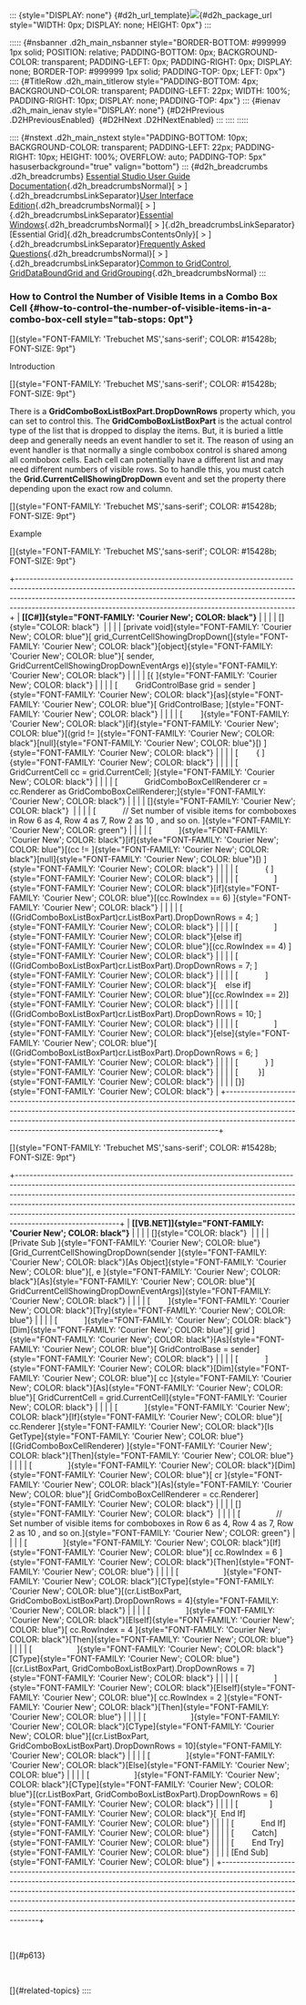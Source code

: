 ::: {style="DISPLAY: none"}
[](ms-xhelp:///?Id=d2h_url_template){#d2h_url_template}![](!package_url!){#d2h_package_url style="WIDTH: 0px; DISPLAY: none; HEIGHT: 0px"}
:::

::::: {#nsbanner .d2h_main_nsbanner style="BORDER-BOTTOM: #999999 1px solid; POSITION: relative; PADDING-BOTTOM: 0px; BACKGROUND-COLOR: transparent; PADDING-LEFT: 0px; PADDING-RIGHT: 0px; DISPLAY: none; BORDER-TOP: #999999 1px solid; PADDING-TOP: 0px; LEFT: 0px"}
:::: {#TitleRow .d2h_main_titlerow style="PADDING-BOTTOM: 4px; BACKGROUND-COLOR: transparent; PADDING-LEFT: 22px; WIDTH: 100%; PADDING-RIGHT: 10px; DISPLAY: none; PADDING-TOP: 4px"}
::: {#ienav .d2h_main_ienav style="DISPLAY: none"}
[](ms-xhelp:///?Id=7a624028-799a-4168-bb0f-e0035bb9a49b){#D2HPrevious .D2HPreviousEnabled}  [](ms-xhelp:///?Id=10d68c46-3ad3-46d3-ba5b-9e163a62a562){#D2HNext .D2HNextEnabled}
:::
::::
:::::

:::: {#nstext .d2h_main_nstext style="PADDING-BOTTOM: 10px; BACKGROUND-COLOR: transparent; PADDING-LEFT: 22px; PADDING-RIGHT: 10px; HEIGHT: 100%; OVERFLOW: auto; PADDING-TOP: 5px" hasuserbackground="true" valign="bottom"}
::: {#d2h_breadcrumbs .d2h_breadcrumbs}
[Essential Studio User Guide Documentation](ms-xhelp:///?Id=12457748-09e3-4d74-a240-8e049cedf030){.d2h_breadcrumbsNormal}[ \> ]{.d2h_breadcrumbsLinkSeparator}[User Interface Edition](ms-xhelp:///?Id=c29296b7-531c-413b-a0ec-488ca1f7f669){.d2h_breadcrumbsNormal}[ \> ]{.d2h_breadcrumbsLinkSeparator}[Essential Windows](ms-xhelp:///?Id=e60759d8-47a4-4570-9d7a-16a68d63f2ea){.d2h_breadcrumbsNormal}[ \> ]{.d2h_breadcrumbsLinkSeparator}[Essential Grid]{.d2h_breadcrumbsContentsOnly}[ \> ]{.d2h_breadcrumbsLinkSeparator}[Frequently Asked Questions](ms-xhelp:///?Id=28ff22ed-2523-4bf9-8f6c-4d94f7bcabcc){.d2h_breadcrumbsNormal}[ \> ]{.d2h_breadcrumbsLinkSeparator}[Common to GridControl, GridDataBoundGrid and GridGrouping](ms-xhelp:///?Id=d7132129-5014-47d6-9419-88a1e83d196a){.d2h_breadcrumbsNormal}
:::

### How to Control the Number of Visible Items in a Combo Box Cell {#how-to-control-the-number-of-visible-items-in-a-combo-box-cell style="tab-stops: 0pt"}

[]{style="FONT-FAMILY: 'Trebuchet MS','sans-serif'; COLOR: #15428b; FONT-SIZE: 9pt"} 

Introduction

[]{style="FONT-FAMILY: 'Trebuchet MS','sans-serif'; COLOR: #15428b; FONT-SIZE: 9pt"} 

There is a **GridComboBoxListBoxPart.DropDownRows** property which, you can set to control this. The **GridComboBoxListBoxPart** is the actual control type of the list that is dropped to display the items. But, it is buried a little deep and generally needs an event handler to set it. The reason of using an event handler is that normally a single combobox control is shared among all combobox cells. Each cell can potentially have a different list and may need different numbers of visible rows. So to handle this, you must catch the **Grid.CurrentCellShowingDropDown** event and set the property there depending upon the exact row and column.

[]{style="FONT-FAMILY: 'Trebuchet MS','sans-serif'; COLOR: #15428b; FONT-SIZE: 9pt"} 

Example

[]{style="FONT-FAMILY: 'Trebuchet MS','sans-serif'; COLOR: #15428b; FONT-SIZE: 9pt"} 

+----------------------------------------------------------------------------------------------------------------------------------------------------------------------------------------------------------------------------------------------------------------------------------------------------------------------+
| **[\[C#\]]{style="FONT-FAMILY: 'Courier New'; COLOR: black"}**                                                                                                                                                                                                                                                       |
|                                                                                                                                                                                                                                                                                                                      |
| []{style="COLOR: black"}                                                                                                                                                                                                                                                                                             |
|                                                                                                                                                                                                                                                                                                                      |
| [private void]{style="FONT-FAMILY: 'Courier New'; COLOR: blue"}[ grid_CurrentCellShowingDropDown(]{style="FONT-FAMILY: 'Courier New'; COLOR: black"}[object]{style="FONT-FAMILY: 'Courier New'; COLOR: blue"}[ sender, GridCurrentCellShowingDropDownEventArgs e)]{style="FONT-FAMILY: 'Courier New'; COLOR: black"} |
|                                                                                                                                                                                                                                                                                                                      |
| [{ ]{style="FONT-FAMILY: 'Courier New'; COLOR: black"}                                                                                                                                                                                                                                                               |
|                                                                                                                                                                                                                                                                                                                      |
| [        GridControlBase grid = sender ]{style="FONT-FAMILY: 'Courier New'; COLOR: black"}[as]{style="FONT-FAMILY: 'Courier New'; COLOR: blue"}[ GridControlBase; ]{style="FONT-FAMILY: 'Courier New'; COLOR: black"}                                                                                                |
|                                                                                                                                                                                                                                                                                                                      |
| [        ]{style="FONT-FAMILY: 'Courier New'; COLOR: black"}[if]{style="FONT-FAMILY: 'Courier New'; COLOR: blue"}[(grid != ]{style="FONT-FAMILY: 'Courier New'; COLOR: black"}[null]{style="FONT-FAMILY: 'Courier New'; COLOR: blue"}[) ]{style="FONT-FAMILY: 'Courier New'; COLOR: black"}                          |
|                                                                                                                                                                                                                                                                                                                      |
| [        { ]{style="FONT-FAMILY: 'Courier New'; COLOR: black"}                                                                                                                                                                                                                                                       |
|                                                                                                                                                                                                                                                                                                                      |
| [            GridCurrentCell cc = grid.CurrentCell; ]{style="FONT-FAMILY: 'Courier New'; COLOR: black"}                                                                                                                                                                                                              |
|                                                                                                                                                                                                                                                                                                                      |
| [            GridComboBoxCellRenderer cr = cc.Renderer as GridComboBoxCellRenderer;]{style="FONT-FAMILY: 'Courier New'; COLOR: black"}                                                                                                                                                                               |
|                                                                                                                                                                                                                                                                                                                      |
| []{style="FONT-FAMILY: 'Courier New'; COLOR: black"}                                                                                                                                                                                                                                                                 |
|                                                                                                                                                                                                                                                                                                                      |
| [            // Set number of visible items for comboboxes in Row 6 as 4, Row 4 as 7, Row 2 as 10 , and so on. ]{style="FONT-FAMILY: 'Courier New'; COLOR: green"}                                                                                                                                                   |
|                                                                                                                                                                                                                                                                                                                      |
| [            ]{style="FONT-FAMILY: 'Courier New'; COLOR: black"}[if]{style="FONT-FAMILY: 'Courier New'; COLOR: blue"}[(cc != ]{style="FONT-FAMILY: 'Courier New'; COLOR: black"}[null]{style="FONT-FAMILY: 'Courier New'; COLOR: blue"}[) ]{style="FONT-FAMILY: 'Courier New'; COLOR: black"}                        |
|                                                                                                                                                                                                                                                                                                                      |
| [            { ]{style="FONT-FAMILY: 'Courier New'; COLOR: black"}                                                                                                                                                                                                                                                   |
|                                                                                                                                                                                                                                                                                                                      |
| [                ]{style="FONT-FAMILY: 'Courier New'; COLOR: black"}[if]{style="FONT-FAMILY: 'Courier New'; COLOR: blue"}[(cc.RowIndex == 6) ]{style="FONT-FAMILY: 'Courier New'; COLOR: black"}                                                                                                                     |
|                                                                                                                                                                                                                                                                                                                      |
| [                     ((GridComboBoxListBoxPart)cr.ListBoxPart).DropDownRows = 4; ]{style="FONT-FAMILY: 'Courier New'; COLOR: black"}                                                                                                                                                                                |
|                                                                                                                                                                                                                                                                                                                      |
| [                ]{style="FONT-FAMILY: 'Courier New'; COLOR: black"}[else if]{style="FONT-FAMILY: 'Courier New'; COLOR: blue"}[(cc.RowIndex == 4) ]{style="FONT-FAMILY: 'Courier New'; COLOR: black"}                                                                                                                |
|                                                                                                                                                                                                                                                                                                                      |
| [                     ((GridComboBoxListBoxPart)cr.ListBoxPart).DropDownRows = 7; ]{style="FONT-FAMILY: 'Courier New'; COLOR: black"}                                                                                                                                                                                |
|                                                                                                                                                                                                                                                                                                                      |
| [            ]{style="FONT-FAMILY: 'Courier New'; COLOR: black"}[    else if]{style="FONT-FAMILY: 'Courier New'; COLOR: blue"}[(cc.RowIndex == 2)]{style="FONT-FAMILY: 'Courier New'; COLOR: black"}                                                                                                                 |
|                                                                                                                                                                                                                                                                                                                      |
| [                     ((GridComboBoxListBoxPart)cr.ListBoxPart).DropDownRows = 10; ]{style="FONT-FAMILY: 'Courier New'; COLOR: black"}                                                                                                                                                                               |
|                                                                                                                                                                                                                                                                                                                      |
| [                ]{style="FONT-FAMILY: 'Courier New'; COLOR: black"}[else]{style="FONT-FAMILY: 'Courier New'; COLOR: blue"}[ ((GridComboBoxListBoxPart)cr.ListBoxPart).DropDownRows = 6; ]{style="FONT-FAMILY: 'Courier New'; COLOR: black"}                                                                         |
|                                                                                                                                                                                                                                                                                                                      |
| [            } ]{style="FONT-FAMILY: 'Courier New'; COLOR: black"}                                                                                                                                                                                                                                                   |
|                                                                                                                                                                                                                                                                                                                      |
| [         }]{style="FONT-FAMILY: 'Courier New'; COLOR: black"}                                                                                                                                                                                                                                                       |
|                                                                                                                                                                                                                                                                                                                      |
| [}]{style="FONT-FAMILY: 'Courier New'; COLOR: black"}                                                                                                                                                                                                                                                                |
+----------------------------------------------------------------------------------------------------------------------------------------------------------------------------------------------------------------------------------------------------------------------------------------------------------------------+

[]{style="FONT-FAMILY: 'Trebuchet MS','sans-serif'; COLOR: #15428b; FONT-SIZE: 9pt"} 

+----------------------------------------------------------------------------------------------------------------------------------------------------------------------------------------------------------------------------------------------------------------------------------------------------------------------------------------------------------------------------------------------------------------------------------+
| **[\[VB.NET\]]{style="FONT-FAMILY: 'Courier New'; COLOR: black"}**                                                                                                                                                                                                                                                                                                                                                               |
|                                                                                                                                                                                                                                                                                                                                                                                                                                  |
| []{style="COLOR: black"}                                                                                                                                                                                                                                                                                                                                                                                                         |
|                                                                                                                                                                                                                                                                                                                                                                                                                                  |
| [Private Sub ]{style="FONT-FAMILY: 'Courier New'; COLOR: blue"}[Grid_CurrentCellShowingDropDown(sender ]{style="FONT-FAMILY: 'Courier New'; COLOR: black"}[As Object]{style="FONT-FAMILY: 'Courier New'; COLOR: blue"}[, e ]{style="FONT-FAMILY: 'Courier New'; COLOR: black"}[As]{style="FONT-FAMILY: 'Courier New'; COLOR: blue"}[ GridCurrentCellShowingDropDownEventArgs)]{style="FONT-FAMILY: 'Courier New'; COLOR: black"} |
|                                                                                                                                                                                                                                                                                                                                                                                                                                  |
| [        ]{style="FONT-FAMILY: 'Courier New'; COLOR: black"}[Try]{style="FONT-FAMILY: 'Courier New'; COLOR: blue"}                                                                                                                                                                                                                                                                                                               |
|                                                                                                                                                                                                                                                                                                                                                                                                                                  |
| [            ]{style="FONT-FAMILY: 'Courier New'; COLOR: black"}[Dim]{style="FONT-FAMILY: 'Courier New'; COLOR: blue"}[ grid ]{style="FONT-FAMILY: 'Courier New'; COLOR: black"}[As]{style="FONT-FAMILY: 'Courier New'; COLOR: blue"}[ GridControlBase = sender]{style="FONT-FAMILY: 'Courier New'; COLOR: black"}                                                                                                               |
|                                                                                                                                                                                                                                                                                                                                                                                                                                  |
| [            ]{style="FONT-FAMILY: 'Courier New'; COLOR: black"}[Dim]{style="FONT-FAMILY: 'Courier New'; COLOR: blue"}[ cc ]{style="FONT-FAMILY: 'Courier New'; COLOR: black"}[As]{style="FONT-FAMILY: 'Courier New'; COLOR: blue"}[ GridCurrentCell = grid.CurrentCell]{style="FONT-FAMILY: 'Courier New'; COLOR: black"}                                                                                                       |
|                                                                                                                                                                                                                                                                                                                                                                                                                                  |
| [            ]{style="FONT-FAMILY: 'Courier New'; COLOR: black"}[If]{style="FONT-FAMILY: 'Courier New'; COLOR: blue"}[ cc.Renderer ]{style="FONT-FAMILY: 'Courier New'; COLOR: black"}[Is GetType]{style="FONT-FAMILY: 'Courier New'; COLOR: blue"}[(GridComboBoxCellRenderer) ]{style="FONT-FAMILY: 'Courier New'; COLOR: black"}[Then]{style="FONT-FAMILY: 'Courier New'; COLOR: blue"}                                        |
|                                                                                                                                                                                                                                                                                                                                                                                                                                  |
| [                ]{style="FONT-FAMILY: 'Courier New'; COLOR: black"}[Dim]{style="FONT-FAMILY: 'Courier New'; COLOR: blue"}[ cr ]{style="FONT-FAMILY: 'Courier New'; COLOR: black"}[As]{style="FONT-FAMILY: 'Courier New'; COLOR: blue"}[ GridComboBoxCellRenderer = cc.Renderer]{style="FONT-FAMILY: 'Courier New'; COLOR: black"}                                                                                               |
|                                                                                                                                                                                                                                                                                                                                                                                                                                  |
| []{style="FONT-FAMILY: 'Courier New'; COLOR: black"}                                                                                                                                                                                                                                                                                                                                                                             |
|                                                                                                                                                                                                                                                                                                                                                                                                                                  |
| [                // Set number of visible items for comboboxes in Row 6 as 4, Row 4 as 7, Row 2 as 10 , and so on.]{style="FONT-FAMILY: 'Courier New'; COLOR: green"}                                                                                                                                                                                                                                                            |
|                                                                                                                                                                                                                                                                                                                                                                                                                                  |
| [                ]{style="FONT-FAMILY: 'Courier New'; COLOR: black"}[If]{style="FONT-FAMILY: 'Courier New'; COLOR: blue"}[ cc.RowIndex = 6 ]{style="FONT-FAMILY: 'Courier New'; COLOR: black"}[Then]{style="FONT-FAMILY: 'Courier New'; COLOR: blue"}                                                                                                                                                                            |
|                                                                                                                                                                                                                                                                                                                                                                                                                                  |
| [                    ]{style="FONT-FAMILY: 'Courier New'; COLOR: black"}[CType]{style="FONT-FAMILY: 'Courier New'; COLOR: blue"}[(cr.ListBoxPart, GridComboBoxListBoxPart).DropDownRows = 4]{style="FONT-FAMILY: 'Courier New'; COLOR: black"}                                                                                                                                                                                   |
|                                                                                                                                                                                                                                                                                                                                                                                                                                  |
| [                ]{style="FONT-FAMILY: 'Courier New'; COLOR: black"}[ElseIf]{style="FONT-FAMILY: 'Courier New'; COLOR: blue"}[ cc.RowIndex = 4 ]{style="FONT-FAMILY: 'Courier New'; COLOR: black"}[Then]{style="FONT-FAMILY: 'Courier New'; COLOR: blue"}                                                                                                                                                                        |
|                                                                                                                                                                                                                                                                                                                                                                                                                                  |
| [                    ]{style="FONT-FAMILY: 'Courier New'; COLOR: black"}[CType]{style="FONT-FAMILY: 'Courier New'; COLOR: blue"}[(cr.ListBoxPart, GridComboBoxListBoxPart).DropDownRows = 7]{style="FONT-FAMILY: 'Courier New'; COLOR: black"}                                                                                                                                                                                   |
|                                                                                                                                                                                                                                                                                                                                                                                                                                  |
| [                ]{style="FONT-FAMILY: 'Courier New'; COLOR: black"}[ElseIf]{style="FONT-FAMILY: 'Courier New'; COLOR: blue"}[ cc.RowIndex = 2 ]{style="FONT-FAMILY: 'Courier New'; COLOR: black"}[Then]{style="FONT-FAMILY: 'Courier New'; COLOR: blue"}                                                                                                                                                                        |
|                                                                                                                                                                                                                                                                                                                                                                                                                                  |
| [                    ]{style="FONT-FAMILY: 'Courier New'; COLOR: black"}[CType]{style="FONT-FAMILY: 'Courier New'; COLOR: blue"}[(cr.ListBoxPart, GridComboBoxListBoxPart).DropDownRows = 10]{style="FONT-FAMILY: 'Courier New'; COLOR: black"}                                                                                                                                                                                  |
|                                                                                                                                                                                                                                                                                                                                                                                                                                  |
| [                ]{style="FONT-FAMILY: 'Courier New'; COLOR: black"}[Else]{style="FONT-FAMILY: 'Courier New'; COLOR: blue"}                                                                                                                                                                                                                                                                                                      |
|                                                                                                                                                                                                                                                                                                                                                                                                                                  |
| [                    ]{style="FONT-FAMILY: 'Courier New'; COLOR: black"}[CType]{style="FONT-FAMILY: 'Courier New'; COLOR: blue"}[(cr.ListBoxPart, GridComboBoxListBoxPart).DropDownRows = 6]{style="FONT-FAMILY: 'Courier New'; COLOR: black"}                                                                                                                                                                                   |
|                                                                                                                                                                                                                                                                                                                                                                                                                                  |
| [              ]{style="FONT-FAMILY: 'Courier New'; COLOR: black"}[  End If]{style="FONT-FAMILY: 'Courier New'; COLOR: blue"}                                                                                                                                                                                                                                                                                                    |
|                                                                                                                                                                                                                                                                                                                                                                                                                                  |
| [            End If]{style="FONT-FAMILY: 'Courier New'; COLOR: blue"}                                                                                                                                                                                                                                                                                                                                                            |
|                                                                                                                                                                                                                                                                                                                                                                                                                                  |
| [        Catch]{style="FONT-FAMILY: 'Courier New'; COLOR: blue"}                                                                                                                                                                                                                                                                                                                                                                 |
|                                                                                                                                                                                                                                                                                                                                                                                                                                  |
| [        End Try]{style="FONT-FAMILY: 'Courier New'; COLOR: blue"}                                                                                                                                                                                                                                                                                                                                                               |
|                                                                                                                                                                                                                                                                                                                                                                                                                                  |
| [End Sub]{style="FONT-FAMILY: 'Courier New'; COLOR: blue"}                                                                                                                                                                                                                                                                                                                                                                       |
+----------------------------------------------------------------------------------------------------------------------------------------------------------------------------------------------------------------------------------------------------------------------------------------------------------------------------------------------------------------------------------------------------------------------------------+

 

[]{#p613} 

 

[]{#related-topics}
::::
